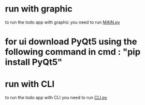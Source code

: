 # run with graphic

to run the todo app with graphic you need to run [MAIN.py](MAIN.py)

# for ui download PyQt5 using the following command in cmd : "pip install PyQt5"


# run with CLI


to run the todo app with CLI you need to run [CLI.py](CLI.py)

